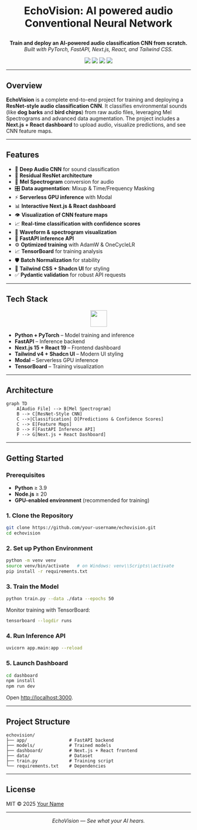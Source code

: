 # <p align = "center"> EchoVision: AI powered audio Conventional Neural Network </p>

<p align="center">
</p>

<p align="center">
  <b>Train and deploy an AI-powered audio classification CNN from scratch.</b><br/>
  <i>Built with PyTorch, FastAPI, Next.js, React, and Tailwind CSS.</i>
</p>

<p align="center">
  <a href="https://github.com/your-username/echovision/stargazers"><img src="https://img.shields.io/github/stars/your-username/echovision?style=flat-square&color=yellow"/></a>
  <a href="https://github.com/your-username/echovision/network/members"><img src="https://img.shields.io/github/forks/your-username/echovision?style=flat-square&color=orange"/></a>
  <a href="https://github.com/your-username/echovision/issues"><img src="https://img.shields.io/github/issues/your-username/echovision?style=flat-square"/></a>
  <a href="https://github.com/your-username/echovision/blob/main/LICENSE"><img src="https://img.shields.io/github/license/your-username/echovision?style=flat-square"/></a>
</p>

---

## Overview

**EchoVision** is a complete end-to-end project for training and deploying a **ResNet-style audio classification CNN**. It classifies environmental sounds (like **dog barks** and **bird chirps**) from raw audio files, leveraging Mel Spectrograms and advanced data augmentation. The project includes a **Next.js + React dashboard** to upload audio, visualize predictions, and see CNN feature maps.

---

## Features

- 🧠 **Deep Audio CNN** for sound classification
- 🧱 **Residual ResNet architecture**
- 🎼 **Mel Spectrogram** conversion for audio
- 🎛️ **Data augmentation**: Mixup & Time/Frequency Masking
- ⚡ **Serverless GPU inference** with Modal
- 📊 **Interactive Next.js & React dashboard**
- 👁️ **Visualization of CNN feature maps**
- 📈 **Real-time classification with confidence scores**
- 🌊 **Waveform & spectrogram visualization**
- 🚀 **FastAPI inference API**
- ⚙️ **Optimized training** with AdamW & OneCycleLR
- 📈 **TensorBoard** for training analysis
- 🛡️ **Batch Normalization** for stability
- 🎨 **Tailwind CSS + Shadcn UI** for styling
- ✅ **Pydantic validation** for robust API requests

---

## Tech Stack

<p align="center">
  <img src="https://skillicons.dev/icons?i=python,pytorch,fastapi,react,nextjs,tailwind,vercel,docker" height="45"/>
</p>

- **Python + PyTorch** – Model training and inference
- **FastAPI** – Inference backend
- **Next.js 15 + React 19** – Frontend dashboard
- **Tailwind v4 + Shadcn UI** – Modern UI styling
- **Modal** – Serverless GPU inference
- **TensorBoard** – Training visualization

---

## Architecture

```mermaid
graph TD
    A[Audio File] --> B[Mel Spectrogram]
    B --> C[ResNet-Style CNN]
    C -->|Classification| D[Predictions & Confidence Scores]
    C --> E[Feature Maps]
    D --> F[FastAPI Inference API]
    F --> G[Next.js + React Dashboard]
```

---

## Getting Started

### Prerequisites
- **Python** ≥ 3.9
- **Node.js** ≥ 20
- **GPU-enabled environment** (recommended for training)

### 1. Clone the Repository
```bash
git clone https://github.com/your-username/echovision.git
cd echovision
```

### 2. Set up Python Environment
```bash
python -m venv venv
source venv/bin/activate   # on Windows: venv\\Scripts\\activate
pip install -r requirements.txt
```

### 3. Train the Model
```bash
python train.py --data ./data --epochs 50
```
Monitor training with TensorBoard:
```bash
tensorboard --logdir runs
```

### 4. Run Inference API
```bash
uvicorn app.main:app --reload
```

### 5. Launch Dashboard
```bash
cd dashboard
npm install
npm run dev
```
Open [http://localhost:3000](http://localhost:3000).

---

## Project Structure
```
echovision/
├── app/                # FastAPI backend
├── models/             # Trained models
├── dashboard/          # Next.js + React frontend
├── data/               # Dataset
├── train.py            # Training script
└── requirements.txt    # Dependencies
```

---

## License
MIT © 2025 [Your Name](https://github.com/your-username)

---

<p align="center"><i>EchoVision — See what your AI hears.</i></p>
